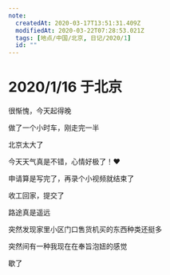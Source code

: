 ```yaml
---
note:
  createdAt: 2020-03-17T13:51:31.409Z
  modifiedAt: 2020-03-22T07:28:53.021Z
  tags: [地点/中国/北京, 日记/2020/1]
  id: ""
---
```


# 2020/1/16 于北京

<!-- @timer "date":"Thu Jan 16 2020 09:11:29 GMT+0800 (CST) -->

很惭愧，今天起得晚

<!-- @timer "date":"Thu Jan 16 2020 11:08:40 GMT+0800 (CST)","duration":"about 2 hours -->

做了一个小时车，刚走完一半

北京太大了

<!-- @timer "date":"Thu Jan 16 2020 11:57:34 GMT+0800 (CST)","duration":"about 1 hour -->

今天天气真是不错，心情好极了！:heart:

<!-- @timer "date":"Thu Jan 16 2020 14:54:23 GMT+0800 (CST)","duration":"about 3 hours -->

申请算是写完了，再录个小视频就结束了

<!-- @timer "date":"Thu Jan 16 2020 16:20:09 GMT+0800 (CST)","duration":"about 1 hour -->

收工回家，提交了

<!-- @timer "date":"Thu Jan 16 2020 17:07:44 GMT+0800 (CST)","duration":"about 1 hour -->

路途真是遥远

<!-- @timer "date":"Thu Jan 16 2020 18:54:21 GMT+0800 (CST)","duration":"about 2 hours -->

突然发现家里小区门口售货机买的东西种类还挺多

<!-- @timer "date":"Thu Jan 16 2020 19:10:42 GMT+0800 (CST)","duration":"16 minutes -->

突然间有一种我现在在奉旨泡妞的感觉

<!-- @timer "date":"Thu Jan 16 2020 20:53:20 GMT+0800 (CST)","duration":"about 2 hours -->

歇了
